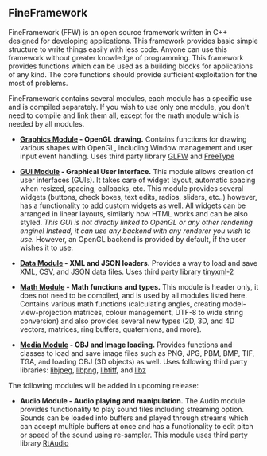 FineFramework
-------------

FineFramework (FFW) is an open source framework written in C++ designed for developing applications. This framework provides basic simple structure to write things easily with less code. Anyone can use this framework without greater knowledge of programming. This framework provides functions which can be used as a building blocks for applications of any kind. The core functions should provide sufficient exploitation for the most of problems.

FineFramework contains several modules, each module has a specific use and is compiled separately. If you wish to use only one module, you don't need to compile and link them all, except for the math module which is needed by all modules.

* **[Graphics Module](group__graphics.html) - OpenGL drawing.**
Contains functions for drawing various shapes with OpenGL, including Window management and user input event handling. Uses third party library [GLFW](http://www.glfw.org/) and [FreeType](https://www.freetype.org/)

* **[GUI Module](group__gui.html) - Graphical User Interface.**
This module allows creation of user interfaces (GUIs). It takes care of widget layout, automatic spacing when resized, spacing, callbacks, etc. This module provides several widgets (buttons, check boxes, text edits, radios, sliders, etc..) however, has a functionality to add custom widgets as well. All widgets can be arranged in linear layouts, similarly how HTML works and can be also styled. *This GUI is not directly linked to OpenGL or any other rendering engine! Instead, it can use any backend with any renderer you wish to use.* However, an OpenGL backend is provided by default, if the user wishes it to use.

* **[Data Module](group__data.html) - XML and JSON loaders.**
Provides a way to load and save XML, CSV, and JSON data files. Uses third party library [tinyxml-2](https://github.com/leethomason/tinyxml2)

* **[Math Module](group__math.html) - Math functions and types.**
This module is header only, it does not need to be compiled, and is used by all modules listed here. Contains various math functions (calculating angles, creating model-view-projection matrices, colour management, UTF-8 to wide string conversion) and also provides several new types (2D, 3D, and 4D vectors, matrices, ring buffers, quaternions, and more).

* **[Media Module](group__media.html) - OBJ and Image loading.**
Provides functions and classes to load and save image files such as PNG, JPG, PBM, BMP, TIF, TGA, and loading OBJ (3D objects) as well. Uses following third party libraries: [libjpeg](http://www.ijg.org/), [libpng](http://www.libpng.org/pub/png/libpng.html), [libtiff](http://www.libtiff.org/), and [libz](http://www.zlib.net/)

The following modules will be added in upcoming release:

* **Audio Module - Audio playing and manipulation.**
The Audio module provides functionality to play sound files including streaming option. Sounds can be loaded into buffers and played through streams which can accept multiple buffers at once and has a functionality to edit pitch or speed of the sound using re-sampler. This module uses third party library [RtAudio](https://www.music.mcgill.ca/~gary/rtaudio/)

